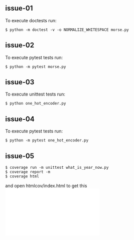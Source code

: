 ## issue-01
To execute doctests run:
```
$ python -m doctest -v -o NORMALIZE_WHITESPACE morse.py
```
## issue-02
To execute pytest tests run:
```
$ python -m pytest morse.py
```
## issue-03
To execute unittest tests run:
```
$ python one_hot_encoder.py
```
## issue-04
To execute pytest tests run:
```
$ python -m pytest one_hot_encoder.py
```
## issue-05
```
$ coverage run -m unittest what_is_year_now.py
$ coverage report -m
$ coverage html
```
and open htmlcov/index.html to get this ![coverage report](file:///Users/avsorokina/PycharmProjects/mai-python/03-instrumenty-testirovaniya-v-python/htmlcov/index.html)
